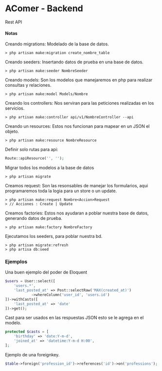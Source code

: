 # AComer - Backend 

Rest API  


#### Notas  

Creando migrations: Modelado de la base de datos. 

```
> php artisan make:migration create_nombre_table 
```

Creando seeders: Insertando datos de prueba en una base de datos. 

```
> php artisan make:seeder NombreSeeder 
```

Creando models: Son los modelos que manejaremos en php para realizar consultas y relaciones. 

```
> php artisan make:model Models/Nombre
```

Creando los controllers: Nos serviran para las peticiones realizadas en los servicios. 

```
> php artisan make:controller api/v1/NombreController --api
```

Creando un resources: Estos nos funcionan para mapear en un JSON el objeto. 
```
> php artisan make:resource NombreResource 
```

Definir solo rutas para api: 

```php
Route::apiResource('', '');
```

Migrar todos los modelos a la base de datos  
```
> php artisan migrate
```

Creamos request: Son las resonsables de manejar los formularios, aqui programaremos toda la logia para un store o un update. 

```
> php artisan make:request Nombre<Accion>Request
> // Acciones : Create | Update 
```

Creamos factories: Estos nos ayudaran a poblar nuestra base de datos, generando datos de prueba. 
```
> php artisan make:factory NombreFactory 
```

Ejecutamos los seeders, para poblar nuestra bd. 
```
> php artisan migrate:refresh 
> php artisa db:seed 
``` 

### Ejemplos 

Una buen ejemplo del poder de Eloquent 
```php
$users = User::select([
    'users.*',
    'last_posted_at' => Post::selectRaw('MAX(created_at)')
            ->whereColumn('user_id', 'users.id')
])->withCasts([
    'last_posted_at' => 'date'
])->get();
```

Cast para ser usados en las respuestas JSON esto se le agrega en el modelo. 
```php
protected $casts = [
    'birthday' => 'date:Y-m-d',
    'joined_at' => 'datetime:Y-m-d H:00',
];
```

Ejemplo de una foreignkey. 
```php
$table->foreign('profession_id')->references('id')->on('professions');
```